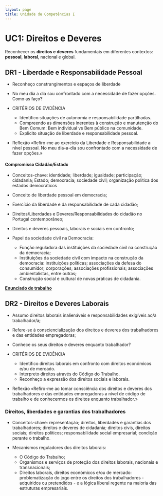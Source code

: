 ```yaml
---
layout: page
title: Unidade de Competências I
---
```


# UC1: Direitos e Deveres
Reconhecer os **direitos e deveres** fundamentais em diferentes contextos: **pessoal**, **laboral**, nacional e global.



## DR1 - Liberdade e Responsabilidade Pessoal
- Reconheço constrangimentos e espaços de liberdade
- No meu dia a dia sou confrontado com a necessidade de fazer opções. Como as faço?


- CRITÉRIOS DE EVIDÊNCIA
  - Identifico situações de autonomia e responsabilidade partilhadas.
  - Compreendo as dimensões inerentes à construção e manutenção do Bem Comum: Bem individual vs Bem público na comunidade.
  - Explicito situação de liberdade e responsabilidade pessoal.

- Reflexão
«Refiro-me ao exercício da Liberdade e Responsabilidade a nível pessoal. No meu dia-a-dia sou confrontado com a necessidade de fazer opções.»


#### Compromisso Cidadão/Estado
- Conceitos-chave: identidade; liberdade; igualdade; participação; cidadania; Estado; democracia; sociedade civil; organização política dos estados democráticos

- Conceito de liberdade pessoal em democracia;
- Exercício da liberdade e da responsabilidade de cada cidadão;
- Direitos/Liberdades e Deveres/Responsabilidades do cidadão no Portugal contemporâneo;
- Direitos e deveres pessoais, laborais e sociais em confronto;
- Papel da sociedade civil na Democracia:
  - Função reguladora das instituições da sociedade civil na construção da democracia;
   - Instituições da sociedade civil com impacto na construção da democracia: instituições políticas; associações da defesa do consumidor; corporações; associações profissionais; associações ambientalistas, entre outras;
   - Construção social e cultural de novas práticas de cidadania.

**[Enunciado do trabalho](https://github.com/aesjemiguel/EFA-C2/blob/main/AESJE_EFA_C2_UC1_DR1_1.pdf)**


## DR2 - Direitos e Deveres Laborais
- Assumo direitos laborais inalienáveis e responsabilidades exigíveis ao/à trabalhador/a;
- Refere-se à consciencialização dos direitos e deveres  dos trabalhadores  e das entidades empregadoras;
- Conhece os seus direitos e deveres enquanto trabalhador?

- CRITÉRIOS DE EVIDÊNCIA
  - Identifico direitos laborais em confronto com direitos económicos e/ou de mercado.
  - Interpreto direitos através do Código do Trabalho.
  - Reconheço a expressão dos direitos sociais e laborais.

- Reflexão
«Refiro-me ao tomar consciência dos direitos e deveres dos trabalhadores e das entidades empregadoras a nível de código de trabalho e de conhecermos os direitos enquanto trabalhador.»

### Direitos, liberdades e garantias dos trabalhadores

- Conceitos-chave: representação; direitos, liberdades e garantias dos trabalhadores; direitos e deveres de cidadania; direitos civis, direitos sociais; direitos políticos; responsabilidade social empresarial; condição perante o trabalho.

- Mecanismos reguladores dos direitos laborais:
  - O Código do Trabalho;
  - Organismos e serviços de proteção dos direitos laborais, nacionais e transnacionais;
  - Direitos laborais, direitos económicos e/ou de mercado: problematização do jogo entre os direitos dos trabalhadores - adquiridos ou pretendidos - e a lógica liberal regente na maioria das estruturas empresariais.
